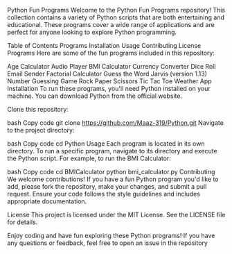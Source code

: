 Python Fun Programs
Welcome to the Python Fun Programs repository! This collection contains a variety of Python scripts that are both entertaining and educational. These programs cover a wide range of applications and are perfect for anyone looking to explore Python programming.

Table of Contents
Programs
Installation
Usage
Contributing
License
Programs
Here are some of the fun programs included in this repository:

Age Calculator
Audio Player
BMI Calculator
Currency Converter
Dice Roll
Email Sender
Factorial Calculator
Guess the Word
Jarvis (version 1.13)
Number Guessing Game
Rock Paper Scissors
Tic Tac Toe
Weather App
Installation
To run these programs, you'll need Python installed on your machine. You can download Python from the official website.

Clone this repository:

bash
Copy code
git clone https://github.com/Maaz-319/Python.git
Navigate to the project directory:

bash
Copy code
cd Python
Usage
Each program is located in its own directory. To run a specific program, navigate to its directory and execute the Python script. For example, to run the BMI Calculator:

bash
Copy code
cd BMICalculator
python bmi_calculator.py
Contributing
We welcome contributions! If you have a fun Python program you'd like to add, please fork the repository, make your changes, and submit a pull request. Ensure your code follows the style guidelines and includes appropriate documentation.

License
This project is licensed under the MIT License. See the LICENSE file for details.

Enjoy coding and have fun exploring these Python programs! If you have any questions or feedback, feel free to open an issue in the repository
